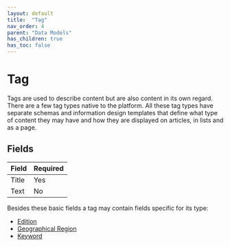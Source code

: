 ```yaml
---
layout: default
title:  "Tag"
nav_order: 4
parent: "Data Models"
has_children: true
has_toc: false
---
```


# Tag

Tags are used to describe content but are also content in its own regard. There are a few tag types native to the platform. All these tag types have separate schemas and information design templates that define what type of content they may have and how they are displayed on articles, in lists and as a page.

## Fields

| Field                                             | Required |
|:--------------------------------------------------|:---------|
| Title                                             | Yes      |
| Text                                              | No       |

Besides these basic fields a tag may contain fields specific for its type:

* [Edition](tag-type-edition.md)
* [Geographical Region](tag-type-geographical-region.md)
* [Keyword](tag-type-keyword.md)
